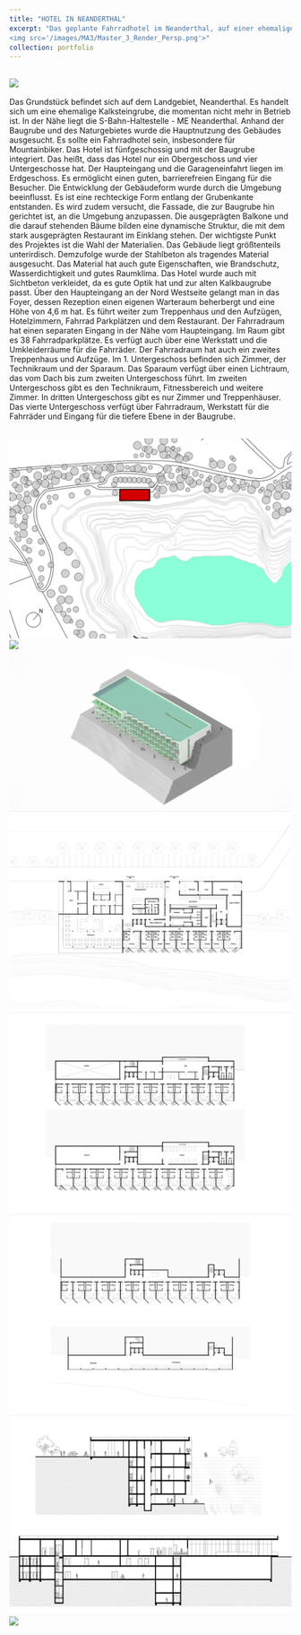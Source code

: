 ```yaml
---
title: "HOTEL IN NEANDERTHAL"
excerpt: "Das geplante Fahrradhotel im Neanderthal, auf einer ehemaligen Kalksteingrube gelegen, ist ein architektonisches Highlight. Das fünfgeschossige Gebäude integriert sich in die Baugrube, wobei nur das Erdgeschoss oberirdisch ist. Der Haupteingang und die Garageneinfahrt ermöglichen barrierefreien Zugang. Das rechteckige Design entlang der Grubenkante und die zur Baugrube gerichtete Fassade mit Balkonen und Bäumen schaffen eine dynamische Struktur. Stahlbeton, wegen seiner Eigenschaften wie Brandschutz und Wasserdichtigkeit, ist das Hauptmaterial. Das Hotel verfügt über Sichtbeton, der sich optisch an die Kalkgrube anpasst. Die funktionale Gestaltung umfasst ein Foyer, Hotelzimmer, Fahrradparkplätze, eine Werkstatt, und einen Sparaum.<br/>
<img src='/images/MA3/Master_3_Render_Persp.png'>"
collection: portfolio
---
```


<br>
<img src='/images/MA3/Render.png'>

 Das Grundstück befindet sich auf dem 
Landgebiet, Neanderthal. Es handelt sich 
um eine ehemalige Kalksteingrube, die 
momentan nicht mehr in Betrieb ist. In der 
Nähe liegt die S-Bahn-Haltestelle - ME
Neanderthal. 
Anhand der Baugrube und des Naturgebietes 
wurde die Hauptnutzung des Gebäudes 
ausgesucht. Es sollte ein Fahrradhotel sein, 
insbesondere für Mountainbiker. Das Hotel 
ist fünfgeschossig und mit der Baugrube 
integriert. Das heißt, dass das Hotel nur ein 
Obergeschoss und vier Untergeschosse hat. 
Der Haupteingang und die Garageneinfahrt 
liegen im Erdgeschoss. Es ermöglicht 
einen guten, barrierefreien Eingang für die 
Besucher. 
Die Entwicklung der Gebäudeform wurde 
durch die Umgebung beeinflusst. Es ist eine 
rechteckige Form entlang der Grubenkante 
entstanden. Es wird zudem versucht, die 
Fassade, die zur Baugrube hin gerichtet 
ist, an die Umgebung anzupassen. Die 
ausgeprägten Balkone und die darauf 
stehenden Bäume bilden eine dynamische
 Struktur, die mit dem stark ausgeprägten 
Restaurant im Einklang stehen.
 Der wichtigste Punkt des Projektes ist 
die Wahl der Materialien. Das Gebäude 
liegt größtenteils unterirdisch. Demzufolge 
wurde der Stahlbeton als tragendes 
Material ausgesucht. Das Material hat 
auch gute Eigenschaften, wie Brandschutz, 
Wasserdichtigkeit und gutes Raumklima. 
Das Hotel wurde auch mit Sichtbeton 
verkleidet, da es gute Optik hat und zur 
alten Kalkbaugrube passt.
 Über den Haupteingang an der Nord
Westseite gelangt man in das Foyer, 
dessen Rezeption einen eigenen Warteraum 
beherbergt und eine Höhe von 4,6 m 
hat. Es führt weiter zum Treppenhaus und 
den Aufzügen, Hotelzimmern, Fahrrad
Parkplätzen und dem Restaurant. 
Der Fahrradraum hat einen separaten 
Eingang in der Nähe vom Haupteingang. 
Im Raum gibt es 38 Fahrradparkplätze. 
Es verfügt auch über eine Werkstatt und 
die Umkleiderräume für die Fahrräder. Der 
Fahrradraum hat auch ein zweites 
Treppenhaus und Aufzüge. 
Im 1. Untergeschoss befinden sich Zimmer, 
der Technikraum und der Sparaum. Das 
Sparaum verfügt über einen Lichtraum, das 
vom Dach bis zum zweiten Untergeschoss 
führt. Im zweiten Untergeschoss gibt es den 
Technikraum, Fitnessbereich und weitere 
Zimmer. In dritten Untergeschoss gibt es 
nur Zimmer und Treppenhäuser. Das vierte 
Untergeschoss verfügt über Fahrradraum, 
Werkstatt für die Fahrräder und Eingang für 
die tiefere Ebene in der Baugrube. 

<br>
<img src='/images/MA3/Lagerplan-01.png'>
<br>
<img src='/images/MA3/Ansichten.png'>
<br>
<img src='/images/MA3/Iso.png'>
<br>
<img src='/images/MA3/Plan-Gr-1.png'>
<br>
<img src='/images/MA3/Plan-Gr Kopie 1-1.png'>
<br>
<img src='/images/MA3/Plan-Gr Kopie 1 Kopie 1-1.png'>
<br>
<img src='/images/MA3/Schnitten.png'>
<br>
<img src='/images/MA3/Fassadenschnitt.png'>
